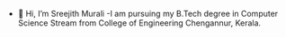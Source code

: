 - 👋 Hi, I’m Sreejith Murali
-I am pursuing my B.Tech degree in Computer Science Stream from College of Engineering Chengannur, Kerala.


